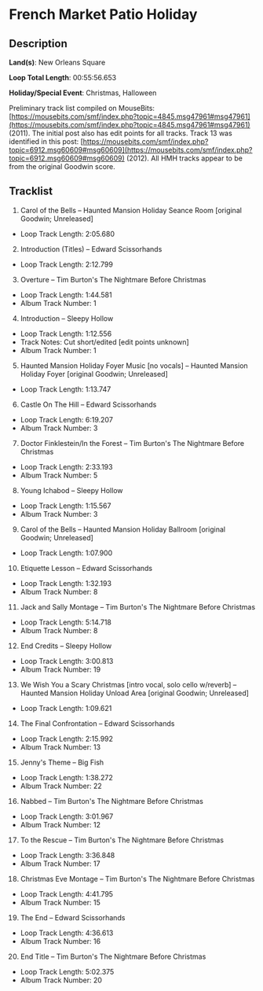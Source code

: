 # French Market Patio Holiday

## Description

**Land(s)**: New Orleans Square

**Loop Total Length**: 00:55:56.653

**Holiday/Special Event**: Christmas, Halloween

Preliminary track list compiled on MouseBits: [https://mousebits.com/smf/index.php?topic=4845.msg47961#msg47961](https://mousebits.com/smf/index.php?topic=4845.msg47961#msg47961) (2011). The initial post also has edit points for all tracks. Track 13 was identified in this post: [https://mousebits.com/smf/index.php?topic=6912.msg60609#msg60609](https://mousebits.com/smf/index.php?topic=6912.msg60609#msg60609) (2012). All HMH tracks appear to be from the original Goodwin score.

## Tracklist

1. Carol of the Bells – Haunted Mansion Holiday Seance Room [original Goodwin; Unreleased]
- Loop Track Length: 2:05.680

2. Introduction (Titles) – Edward Scissorhands
- Loop Track Length: 2:12.799

3. Overture – Tim Burton's The Nightmare Before Christmas
- Loop Track Length: 1:44.581
- Album Track Number: 1

4. Introduction – Sleepy Hollow
- Loop Track Length: 1:12.556
- Track Notes: Cut short/edited [edit points unknown]
- Album Track Number: 1

5. Haunted Mansion Holiday Foyer Music [no vocals] – Haunted Mansion Holiday Foyer [original Goodwin; Unreleased]
- Loop Track Length: 1:13.747

6. Castle On The Hill – Edward Scissorhands
- Loop Track Length: 6:19.207
- Album Track Number: 3

7. Doctor Finklestein/In the Forest – Tim Burton's The Nightmare Before Christmas
- Loop Track Length: 2:33.193
- Album Track Number: 5

8. Young Ichabod – Sleepy Hollow
- Loop Track Length: 1:15.567
- Album Track Number: 3

9. Carol of the Bells – Haunted Mansion Holiday Ballroom [original Goodwin; Unreleased]
- Loop Track Length: 1:07.900

10. Etiquette Lesson – Edward Scissorhands
- Loop Track Length: 1:32.193
- Album Track Number: 8

11. Jack and Sally Montage – Tim Burton's The Nightmare Before Christmas
- Loop Track Length: 5:14.718
- Album Track Number: 8

12. End Credits – Sleepy Hollow
- Loop Track Length: 3:00.813
- Album Track Number: 19

13. We Wish You a Scary Christmas [intro vocal, solo cello w/reverb] – Haunted Mansion Holiday Unload Area [original Goodwin; Unreleased]
- Loop Track Length: 1:09.621

14. The Final Confrontation – Edward Scissorhands
- Loop Track Length: 2:15.992
- Album Track Number: 13

15. Jenny's Theme – Big Fish
- Loop Track Length: 1:38.272
- Album Track Number: 22

16. Nabbed – Tim Burton's The Nightmare Before Christmas
- Loop Track Length: 3:01.967
- Album Track Number: 12

17. To the Rescue – Tim Burton's The Nightmare Before Christmas
- Loop Track Length: 3:36.848
- Album Track Number: 17

18. Christmas Eve Montage – Tim Burton's The Nightmare Before Christmas
- Loop Track Length: 4:41.795
- Album Track Number: 15

19. The End – Edward Scissorhands
- Loop Track Length: 4:36.613
- Album Track Number: 16

20. End Title – Tim Burton's The Nightmare Before Christmas
- Loop Track Length: 5:02.375
- Album Track Number: 20
